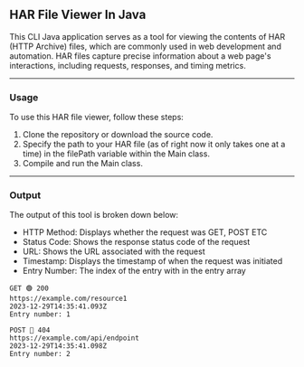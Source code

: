## HAR File Viewer In Java
This CLI Java application serves as a tool for viewing the contents of HAR (HTTP Archive) files, which are commonly used in web development and automation. HAR files capture precise information about a web page's interactions, including requests, responses, and timing metrics. 

___

### Usage
To use this HAR file viewer, follow these steps:

  1. Clone the repository or download the source code.
  1. Specify the path to your HAR file (as of right now it only takes one at a time) in the filePath variable within the Main class.
  1. Compile and run the Main class.

___

### Output
The output of this tool is broken down below:
- HTTP Method: Displays whether the request was GET, POST ETC
- Status Code: Shows the response status code of the request
- URL: Shows the URL associated with the request
- Timestamp: Displays the timestamp of when the request was initiated
- Entry Number: The index of the entry with in the entry array

```
GET 🟢 200
https://example.com/resource1
2023-12-29T14:35:41.093Z
Entry number: 1

POST 🔴 404
https://example.com/api/endpoint
2023-12-29T14:35:41.098Z
Entry number: 2
```
